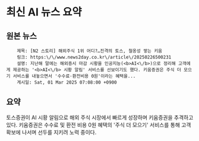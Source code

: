 # 최신 AI 뉴스 요약

## 원본 뉴스
		제목: [N2 스토리] 해외주식 1위 어디?…진격의 토스, 철옹성 쌓는 키움
		링크: https:\/\/www.news2day.co.kr\/article\/20250226500231
		설명: 지난해 말에는 해외증시 마감 시황을 인공지능(<b>AI<\/b>)으로 정리해 고객에게 제공하는 '<b>AI<\/b> 시황 알림' 서비스를 선보이기도 했다. 키움증권은 주식 더 모으기 서비스를 내놓으면서 '수수료·환전비용 0원'이라는 혜택을... 
		게시일: Sat, 01 Mar 2025 07:08:00 +0900


## 요약
토스증권이 AI 시황 알림으로 해외 주식 시장에서 빠르게 성장하며 키움증권을 추격하고 있다. 키움증권은 수수료 및 환전 비용 0원 혜택의 '주식 더 모으기' 서비스를 통해 고객 확보에 나서며 선두를 지키려 노력 중이다.
